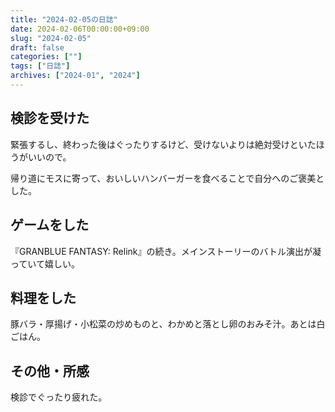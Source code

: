 ```yaml
---
title: "2024-02-05の日誌"
date: 2024-02-06T00:00:00+09:00
slug: "2024-02-05"
draft: false
categories: [""]
tags: ["日誌"]
archives: ["2024-01", "2024"]
---
```

## 検診を受けた

緊張するし、終わった後はぐったりするけど、受けないよりは絶対受けといたほうがいいので。

帰り道にモスに寄って、おいしいハンバーガーを食べることで自分へのご褒美とした。

## ゲームをした

『GRANBLUE FANTASY: Relink』の続き。メインストーリーのバトル演出が凝っていて嬉しい。

## 料理をした

豚バラ・厚揚げ・小松菜の炒めものと、わかめと落とし卵のおみそ汁。あとは白ごはん。

## その他・所感

検診でぐったり疲れた。
